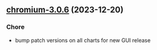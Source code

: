 

## [chromium-3.0.6](https://github.com/truecharts/charts/compare/chromium-3.0.5...chromium-3.0.6) (2023-12-20)

### Chore

- bump patch versions on all charts for new GUI release
  
  